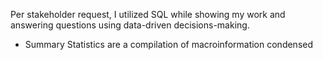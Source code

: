 Per stakeholder request, I utilized SQL while showing my work and answering questions using data-driven decisions-making.
* Summary Statistics are a compilation of macroinformation condensed

